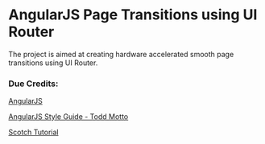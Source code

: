 AngularJS Page Transitions using UI Router
====================================

The project is aimed at creating hardware accelerated smooth page transitions using UI Router.

### Due Credits:

[AngularJS](http://angularjs.org)

[AngularJS Style Guide - Todd Motto](http://toddmotto.com/opinionated-angular-js-styleguide-for-teams/)

[Scotch Tutorial](http://scotch.io/tutorials/javascript/animating-angularjs-apps-ngview)







